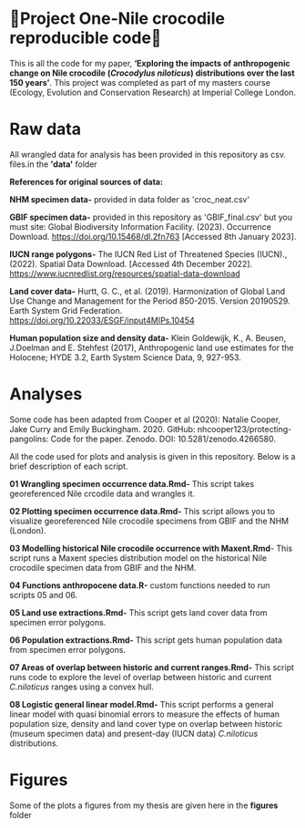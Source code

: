 # 🐊Project One-Nile crocodile reproducible code🐊 #
This is all the code for my paper, **‘Exploring the impacts of anthropogenic change on Nile crocodile (*Crocodylus niloticus*) distributions over the last 150 years’**. This project was completed as part of my masters course (Ecology, Evolution and Conservation Research) at Imperial College London.



# Raw data #

All wrangled data for analysis has been provided in this repository as csv. files.in the **'data'** folder


**References for original sources of data:**

**NHM specimen data-**
provided in data folder as 'croc_neat.csv' 

**GBIF specimen data-**
provided in this repository as 'GBIF_final.csv' but you must site:
Global Biodiversity Information Facility. (2023). Occurrence Download. https://doi.org/10.15468/dl.2fn763 [Accessed 8th January 2023].

**IUCN range polygons-**
The IUCN Red List of Threatened Species (IUCN)., (2022). Spatial Data Download. [Accessed 4th December 2022]. https://www.iucnredlist.org/resources/spatial-data-download

**Land cover data-**
Hurtt, G. C., et al. (2019). Harmonization of Global Land Use Change and Management for the Period 850-2015. Version 20190529. Earth System Grid Federation. https://doi.org/10.22033/ESGF/input4MIPs.10454

**Human population size and density data-**
Klein Goldewijk, K., A. Beusen, J.Doelman and E. Stehfest (2017), Anthropogenic land use estimates for the Holocene; HYDE 3.2, Earth System Science Data, 9, 927-953.


# Analyses #

Some code has been adapted from Cooper et al (2020):
Natalie Cooper, Jake Curry and Emily Buckingham. 2020. GitHub: nhcooper123/protecting-pangolins: Code for the paper. Zenodo. DOI: 10.5281/zenodo.4266580. 


All the code used for plots and analysis is given in this repository. Below is a brief description of each script.


**01 Wrangling specimen occurrence data.Rmd-** This script takes georeferenced  Nile crcodile data and wrangles it.

**02 Plotting specimen occurrence data.Rmd-** This script allows you to visualize georeferenced Nile crocodile specimens from GBIF and the NHM (London).

**03 Modelling historical Nile crocodile occurrence with Maxent.Rmd**- This script runs a Maxent species distribution model on the historical Nile crocodile specimen data from GBIF and the NHM.

**04 Functions anthropocene data.R-** custom functions needed to run scripts 05 and 06.

**05 Land use extractions.Rmd-** This script gets land cover data  from specimen error polygons.

**06 Population extractions.Rmd-** This script gets human population data from specimen error polygons.

**07 Areas of overlap between historic and current ranges.Rmd-** This script runs code to explore the level of overlap between historic and current *C.niloticus*  ranges using a convex hull.

**08 Logistic general linear model.Rmd-** This script performs a general linear model with quasi binomial errors to measure the effects of human population size, density and land cover type on overlap between historic (museum specimen data) and present-day (IUCN data) *C.niloticus* distributions.


# Figures #
Some of the plots a figures from my thesis are given here in the **figures** folder
